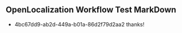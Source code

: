 ## OpenLocalization Workflow Test MarkDown
* 4bc67dd9-ab2d-449a-b01a-86d2f79d2aa2 
thanks!<!--HONumber=Mar16_HO2-->

